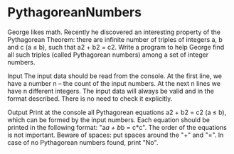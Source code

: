 # PythagoreanNumbers
George likes math. Recently he discovered an interesting property of the Pythagorean Theorem: there are infinite number of triples of integers a, b and c (a ≤ b), such that a2 + b2 = c2. Write a program to help George find all such triples (called Pythagorean numbers) among a set of integer numbers.

Input
The input data should be read from the console. At the first line, we have a number n – the count of the input numbers. At the next n lines we have n different integers.
The input data will always be valid and in the format described. There is no need to check it explicitly.

Output
Print at the console all Pythagorean equations a2 + b2 = c2 (a ≤ b), which can be formed by the input numbers. Each equation should be printed in the following format: "a*a + b*b = c*c". The order of the equations is not important. Beware of spaces: put spaces around the "+" and "=". In case of no Pythagorean numbers found, print "No".
